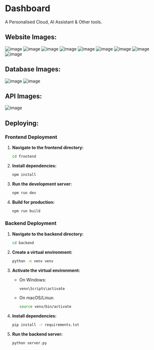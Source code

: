 # Dashboard
A Personalised Cloud, AI Assistant & Other tools.

## Website Images:
![image](https://github.com/user-attachments/assets/30e2e2c5-658b-4eed-ae38-5173b340cdfa)
![image](https://github.com/user-attachments/assets/05bcf851-7a31-4138-879f-3e4bea4a2816)
![image](https://github.com/user-attachments/assets/41321f43-e120-4590-bf1c-c9472ee95279)
![image](https://github.com/user-attachments/assets/c22980a1-fb4d-4dc5-b48a-ddbca2c892dd)
![image](https://github.com/user-attachments/assets/c3d1e2d8-221d-40ca-bce3-d8271cbb4af8)
![image](https://github.com/user-attachments/assets/494dca88-2cad-47c4-bc61-07630a841e82)
![image](https://github.com/user-attachments/assets/4d124da9-6c62-4e5c-98f6-72ad232c5726)
![image](https://github.com/user-attachments/assets/b9268288-2641-43c3-9d33-db37c06874f0)
![image](https://github.com/user-attachments/assets/7cbcbf28-bd15-4d4d-a7b7-6931e10b4067)

## Database Images:
![image](https://github.com/user-attachments/assets/0bc79fdb-a0ff-4c33-bff7-b37dfd3bfd5b)
![image](https://github.com/user-attachments/assets/8e865f9c-39e5-4581-8e58-6519600b2fe8)

## API Images: 
![image](https://github.com/user-attachments/assets/55d33075-16e8-4e0a-99c6-36c6a3b8ae58)

## Deploying: 
### Frontend Deployment

1. **Navigate to the frontend directory:**
    ```sh
    cd frontend
    ```

2. **Install dependencies:**
    ```sh
    npm install
    ```

3. **Run the development server:**
    ```sh
    npm run dev
    ```

4. **Build for production:**
    ```sh
    npm run build
    ```

### Backend Deployment

1. **Navigate to the backend directory:**
    ```sh
    cd backend
    ```

2. **Create a virtual environment:**
    ```sh
    python -m venv venv
    ```

3. **Activate the virtual environment:**
    - On Windows:
        ```sh
        venv\Scripts\activate
        ```
    - On macOS/Linux:
        ```sh
        source venv/bin/activate
        ```

4. **Install dependencies:**
    ```sh
    pip install -r requirements.txt
    ```

5. **Run the backend server:**
    ```sh
    python server.py
    ```
